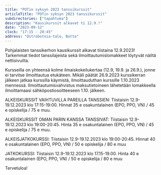 ```yaml
---
title: "POTin syksyn 2023 tanssikurssit"
articleTitle: "POTin syksyn 2023 tanssikurssit"
subdirectories: ["tapahtuma"]
description: "Kausikurssit alkavat ti 12.9.!"
date: "2023-09-12"
clock: "17:15 - 20:45"
address: "Ostrobotnia-talo, Botta"
---
```


Pohjalaisten tanssikerhon kausikurssit alkavat tiistaina 12.9.2023! Tarkemmat tiedot tanssilajeista sekä ilmoittautumislomakkeet löytyvät näiltä nettisivuilta.

Kursseilla on yhteensä kolme ilmaiskokeilukertaa (12.9, 19.9. ja 26.9.), jonne ei tarvitse ilmoittautua etukäteen. Mikäli päätät 26.9.2023 kurssikerran jälkeen jatkaa kurssilla käymistä, ilmoittauduthan kurssille 1.10.2023 mennessä. Ilmoittautumisvahvistus maksutietoineen lähetetään lomakkeella ilmoittamaasi sähköpostiosoitteeseen 1.10. jälkeen.

ALKEISKURSSIT VAIHTUVILLA PAREILLA TANSSIEN:
Tiistaisin 12.9-19.12.2023 klo 17:15-19:00. Hinnat 35 e osakuntalainen (EPO, PPO, VN) / 45 e opiskelija / 75 e muu.

ALKEISKURSSIT OMAN PARIN KANSSA TANSSIVAT:
Tiistaisin 12.9-19.12.2023 klo 19:00-20:45. Hinta 35 e osakuntalainen (EPO, PPO, VN) / 45 e opiskelija / 75 e muu.

ALKEISJATKOKURSSI:
Tiistaisin 12.9-19.12.2023 klo 19:00-20:45. Hinnat 40 e osakuntalainen (EPO, PPO, VN) / 50 e opiskelija / 80 e muu

JATKOKURSSI:
Tiistaisin 12.9-19.12.2023 klo 17.15-19.00. Hinta 40 e osakuntalainen (EPO, PPO, VN) / 50 e opiskelija / 80 e muu

Tervetuloa!
